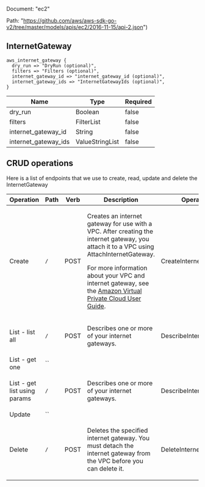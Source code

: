 Document: "ec2"


Path: "https://github.com/aws/aws-sdk-go-v2/tree/master/models/apis/ec2/2016-11-15/api-2.json")

## InternetGateway



```puppet
aws_internet_gateway {
  dry_run => "DryRun (optional)",
  filters => "Filters (optional)",
  internet_gateway_id => "internet_gateway_id (optional)",
  internet_gateway_ids => "InternetGatewayIds (optional)",
}
```

| Name        | Type           | Required       |
| ------------- | ------------- | ------------- |
|dry_run | Boolean | false |
|filters | FilterList | false |
|internet_gateway_id | String | false |
|internet_gateway_ids | ValueStringList | false |



## CRUD operations

Here is a list of endpoints that we use to create, read, update and delete the InternetGateway

| Operation | Path | Verb | Description | OperationID |
| ------------- | ------------- | ------------- | ------------- | ------------- |
|Create|`/`|POST|<p>Creates an internet gateway for use with a VPC. After creating the internet gateway, you attach it to a VPC using <a>AttachInternetGateway</a>.</p> <p>For more information about your VPC and internet gateway, see the <a href="http://docs.aws.amazon.com/AmazonVPC/latest/UserGuide/">Amazon Virtual Private Cloud User Guide</a>.</p>|CreateInternetGateway|
|List - list all|`/`|POST|<p>Describes one or more of your internet gateways.</p>|DescribeInternetGateways|
|List - get one|``||||
|List - get list using params|`/`|POST|<p>Describes one or more of your internet gateways.</p>|DescribeInternetGateways|
|Update|``||||
|Delete|`/`|POST|<p>Deletes the specified internet gateway. You must detach the internet gateway from the VPC before you can delete it.</p>|DeleteInternetGateway|

